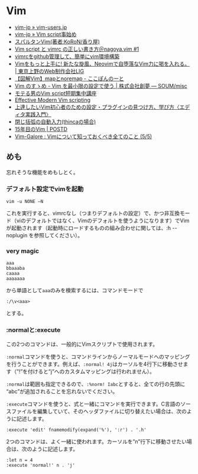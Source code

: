 # Vim

- [vim-jp » vim-users.jp](https://vim-jp.org/vim-users-jp/)
- [vim-jp » Vim script事始め](https://vim-jp.org/tips/start_vimscript.html)
- [スパルタンVim(著者:KoRoN/香り屋)](http://files.kaoriya.net/docs/SpartanVim/SpartanVim-1.0-online.pdf)
- [Vim script と vimrc の正しい書き方＠nagoya.vim #1](https://www.slideshare.net/cohama/vim-script-vimrc-nagoyavim-1)
- [vimrcをgithub管理して、簡単にvim環境構築](http://www.kurisankaku.xyz/entry/2016/04/19/201957)
- [Vimをもっと上手に! 新たな旋風、Neovimで自堕落なVim力に喝を入れる。 | 東京上野のWeb制作会社LIG](https://liginc.co.jp/409849)
- [【図解Vim】mapとnoremap - ここぽんのーと](https://cocopon.me/blog/2013/10/vim-map-noremap/)
- [Vim のすゝめ - Vim を最小限の設定で使う | 株式会社創夢 — SOUM/misc](https://www.soum.co.jp/misc/vim-no-susume/1/)
- [モテる男のVim script短期集中講座](https://mattn.kaoriya.net/software/vim/20111202085236.htm)
- [Effective Modern Vim scripting](https://docs.google.com/presentation/d/e/2PACX-1vQKaWJY8w6QJpebvuzg334RfLDbQHv4-J_06yFxdTzLrrjhE_y5iuzA-JxCCuFdUAZQB2QQsidF_mys/pub?start=false&loop=false&delayms=3000&slide=id.p)
- [上達したいVim初心者のための設定・プラグインの見つけ方、学び方〈エディタ実践入門〉](https://employment.en-japan.com/engineerhub/entry/2019/01/28/103000)
- [閉じ括弧の自動入力(thincaの場合)](https://thinca.hatenablog.com/entry/20081005/1223206388)
- [15年目のVim | POSTD](https://postd.cc/vim3/)
- [Vim-Galore : Vimについて知っておくべき全てのこと (5/5)](https://postd.cc/vim-galore-5/)


## めも

忘れそうな機能をめもしとく。

### デフォルト設定でvimを起動

```
vim -u NONE –N
```

これを実行すると、vimrcなし（つまりデフォルトの設定）で、かつ非互換モード（viのデフォルトではなく、Vimのデフォルトを使うようになります）でVimが起動されます（起動時にロードするものの組み合わせに関しては、:h --noplugin を参照してください）。

### very magic

```
aaa
bbaaaba
caaaa
aaaaaaa
```

から単語として`aaa`のみを検索するには、コマンドモードで

```
:/\v<aaa>
```

とする。

### :normalと:execute

この2つのコマンドは、一般的にVimスクリプトで使用されます。

`:normal`コマンドを使うと、コマンドラインからノーマルモードへのマッピングを行うことができます。例えば、`:normal! 4j`はカーソルを4行下に移動させます（”!”を付けると”j”へのカスタムマッピングは行われません）。

`:normal`は範囲も指定できるので、`:%norm! Iabc`とすると、全ての行の先頭に “abc”が追加されることを忘れないでください。

`:execute`コマンドを使うと、式と一緒にコマンドを実行できます。C言語のソースファイルを編集していて、そのヘッダファイルに切り替えたい場合は、次のように記述します。

```
:execute 'edit' fnamemodify(expand('%'), ':r') . '.h'
```
2つのコマンドは、よく一緒に使われます。カーソルを”n”行下に移動させたい場合は、次のように記述します。

```
:let n = 4
:execute 'normal!' n . 'j'
```
